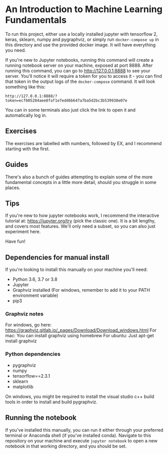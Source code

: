 # An Introduction to Machine Learning Fundamentals

To run this project, either use a locally installed jupyter with tensorflow 2, keras, sklearn, numpy and pygraphviz, or simply run `docker-compose up` in this directory and use the provided docker image. It will have everything you need.

If you're new to Jupyter notebooks, running this command will create a running notebook server on your machine, exposed at port 8888.
After running this command, you can go to http://127.0.0.1:8888 to see your server.
You'll notice it will require a token for you to access it - you can find that token in the output logs of the `docker-compose` command. It will look something like this:

	http://127.0.0.1:8888/?token=ecf605284aee8faf1e7edd6b647a7ba5d2bc3b539938e07e

You can in some terminals also just click the link to open it and automatically log in.

## Exercises

The exercises are labelled with numbers, followed by EX, and I recommend starting with the first.

## Guides

There's also a bunch of guides attempting to explain some of the more fundamental concepts in a little more detail, should you struggle in some places.

## Tips

If you're new to how jupyter notebooks work, I recommend the interactive tutorial at: https://jupyter.org/try (pick the classic one). It is a bit lengthy, and covers most features. We'll only need a subset, so you can also just experiment here.

Have fun!

## Dependencies for manual install

If you're looking to install this manually on your machine you'll need:

* Python 3.6, 3.7 or 3.8
* Jupyter
* Graphviz installed (For windows, remember to add it to your PATH environment variable)
* pip3

### Graphviz notes

For windows, go here: https://graphviz.gitlab.io/_pages/Download/Download_windows.html
For mac: You can install graphviz using homebrew
For ubuntu: Just apt-get install graphviz

### Python dependencies

* pygraphviz
* numpy
* tensorflow==2.3.1
* sklearn
* matplotlib

On windows, you might be required to install the visual studio c++ build tools in order to install and build pygraphviz.

## Running the notebook

If you've installed this manually, you can run it either through your preferred terminal or Anaconda shell (if you've installed conda). Navigate to this repository on your machine and execute `jupyter notebook` to open a new notebook in that working directory, and you should be set.
